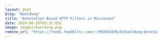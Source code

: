 ```yaml
---
layout: post
blog: "Baeldung"
title: "Annotation Based HTTP Filters in Micronaut"
date: 2024-08-26T03:32:03Z
image: images/baeldung.png
remote_url: "https://feeds.feedblitz.com/~/903491696/0/baeldung~Annotation-Based-HTTP-Filters-in-Micronaut"
---
```


